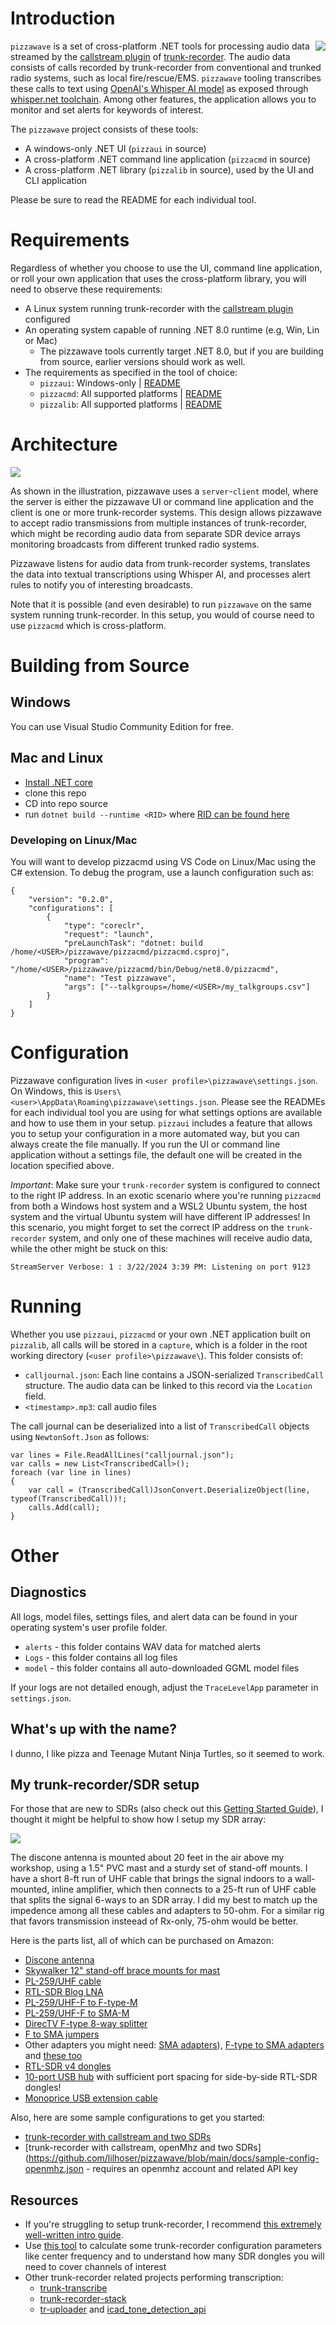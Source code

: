 
# Introduction
<img align="right" src="http://github.com/lilhoser/pizzawave/raw/main/docs/logo-med.png"> `pizzawave` is a set of cross-platform .NET tools for processing audio data streamed by the [callstream plugin](https://github.com/lilhoser/callstream) of [trunk-recorder](https://github.com/robotastic/trunk-recorder). The audio data consists of calls recorded by trunk-recorder from conventional and trunked radio systems, such as local fire/rescue/EMS. `pizzawave` tooling transcribes these calls to text using [OpenAI's Whisper AI model](https://openai.com/research/whisper) as exposed through [whisper.net toolchain](https://github.com/sandrohanea/whisper.net). Among other features, the application allows you to monitor and set alerts for keywords of interest.

The `pizzawave` project consists of these tools:
* A windows-only .NET UI (`pizzaui` in source)
* A cross-platform .NET command line application (`pizzacmd` in source)
* A cross-platform .NET library (`pizzalib` in source), used by the UI and CLI application

Please be sure to read the README for each individual tool.

# Requirements

Regardless of whether you choose to use the UI, command line application, or roll your own application that uses the cross-platform library, you will need to observe these requirements:

* A Linux system running trunk-recorder with the [callstream plugin](https://github.com/lilhoser/callstream) configured
* An operating system capable of running .NET 8.0 runtime (e.g, Win, Lin or Mac)
    * The pizzawave tools currently target .NET 8.0, but if you are building from source, earlier versions should work as well.
* The requirements as specified in the tool of choice:
    * `pizzaui`: Windows-only | [README](https://github.com/lilhoser/pizzawave/tree/main/pizzaui)
    * `pizzacmd`: All supported platforms | [README](https://github.com/lilhoser/pizzawave/tree/main/pizzacmd)
    * `pizzalib`: All supported platforms | [README](https://github.com/lilhoser/pizzawave/tree/main/pizzalib)

# Architecture

<img align="center" src="http://github.com/lilhoser/pizzawave/raw/main/docs/pizzawave-architecture.png"> <P> As shown in the illustration, pizzawave uses a `server`-`client` model, where the server is either the pizzawave UI or command line application and the client is one or more trunk-recorder systems. This design allows pizzawave to accept radio transmissions from multiple instances of trunk-recorder, which might be recording audio data from separate SDR device arrays monitoring broadcasts from different trunked radio systems.

Pizzawave listens for audio data from trunk-recorder systems, translates the data into textual transcriptions using Whisper AI, and processes alert rules to notify you of interesting broadcasts.

Note that it is possible (and even desirable) to run `pizzawave` on the same system running trunk-recorder. In this setup, you would of course need to use `pizzacmd` which is cross-platform.

# Building from Source

## Windows
You can use Visual Studio Community Edition for free.

## Mac and Linux

* [Install .NET core](https://learn.microsoft.com/en-us/dotnet/core/install/)
* clone this repo
* CD into repo source
* run `dotnet build --runtime <RID>` where [RID can be found here](https://learn.microsoft.com/en-us/dotnet/core/rid-catalog)

### Developing on Linux/Mac

You will want to develop pizzacmd using VS Code on Linux/Mac using the C# extension. To debug the program, use a launch configuration such as:

```
{
    "version": "0.2.0",
    "configurations": [
        {
            "type": "coreclr",
            "request": "launch",
            "preLaunchTask": "dotnet: build /home/<USER>/pizzawave/pizzacmd/pizzacmd.csproj",
            "program": "/home/<USER>/pizzawave/pizzacmd/bin/Debug/net8.0/pizzacmd",
            "name": "Test pizzawave",
            "args": ["--talkgroups=/home/<USER>/my_talkgroups.csv"]
        }
    ]
}
```

# Configuration

Pizzawave configuration lives in `<user profile>\pizzawave\settings.json`. On Windows, this is `Users\<user>\AppData\Roaming\pizzawave\settings.json`. Please see the READMEs for each individual tool you are using for what settings options are available and how to use them in your setup. `pizzaui` includes a feature that allows you to setup your configuration in a more automated way, but you can always create the file manually. If you run the UI or command line application without a settings file, the default one will be created in the location specified above.

_Important_: Make sure your `trunk-recorder` system is configured to connect to the right IP address. In an exotic scenario where you're running `pizzacmd` from both a Windows host system and a WSL2 Ubuntu system, the host system and the virtual Ubuntu system will have different IP addresses! In this scenario, you might forget to set the correct IP address on the `trunk-recorder` system, and only one of these machines will receive audio data, while the other might be stuck on this:

```
StreamServer Verbose: 1 : 3/22/2024 3:39 PM: Listening on port 9123
```

# Running

Whether you use `pizzaui`, `pizzacmd` or your own .NET application built on `pizzalib`, all calls will be stored in a `capture`, which is a folder in the root working directory (`<user profile>\pizzawave\`). This folder consists of:

* `calljournal.json`: Each line contains a JSON-serialized `TranscribedCall` structure. The audio data can be linked to this record via the `Location` field.
* `<timestamp>.mp3`: call audio files

The call journal can be deserialized into a list of `TranscribedCall` objects using `NewtonSoft.Json` as follows:

```
var lines = File.ReadAllLines("calljournal.json");
var calls = new List<TranscribedCall>();
foreach (var line in lines)
{
    var call = (TranscribedCall)JsonConvert.DeserializeObject(line, typeof(TranscribedCall))!;
    calls.Add(call);
}
```


# Other

## Diagnostics

All logs, model files, settings files, and alert data can be found in your operating system's user profile folder.
* `alerts` - this folder contains WAV data for matched alerts
* `Logs` - this folder contains all log files
* `model` - this folder contains all auto-downloaded GGML model files

If your logs are not detailed enough, adjust the `TraceLevelApp` parameter in `settings.json`.

## What's up with the name?
I dunno, I like pizza and Teenage Mutant Ninja Turtles, so it seemed to work.

## My trunk-recorder/SDR setup

For those that are new to SDRs (also check out this [Getting Started Guide](https://github.com/lilhoser/pizzawave/blob/main/docs/getting_started_with_sdrs.md)), I thought it might be helpful to show how I setup my SDR array: <P> <img align="center" src="http://github.com/lilhoser/pizzawave/raw/main/docs/rtlsdr-setup.png">

The discone antenna is mounted about 20 feet in the air above my workshop, using a 1.5" PVC mast and a sturdy set of stand-off mounts. I have a short 8-ft run of UHF cable that brings the signal indoors to a wall-mounted, inline amplifier, which then connects to a 25-ft run of UHF cable that splits the signal 6-ways to an SDR array. I did my best to match up the impedence among all these cables and adapters to 50-ohm. For a similar rig that favors transmission insteead of Rx-only, 75-ohm would be better.

Here is the parts list, all of which can be purchased on Amazon:
* [Discone antenna](https://www.amazon.com/dp/B00QVPGKHU)
* [Skywalker 12" stand-off brace mounts for mast](https://www.amazon.com/dp/B008USJ1CW)
* [PL-259/UHF cable](https://www.amazon.com/dp/B08F74ZJ8B)
* [RTL-SDR Blog LNA](https://www.amazon.com/dp/B07G14Q6XX)
* [PL-259/UHF-F to F-type-M](https://www.amazon.com/dp/B0C36VGYKZ)
* [PL-259/UHF-F to SMA-M](https://www.amazon.com/dp/B00CVQOOAI)
* [DirecTV F-type 8-way splitter](https://www.amazon.com/gp/product/B0045DVIP4)
* [F to SMA jumpers](https://www.amazon.com/gp/product/B09GVSHQJX)
* Other adapters you might need: [SMA adapters](https://www.amazon.com/dp/B07FDHBS19)), [F-type to SMA adapters](https://www.amazon.com/dp/B0814BQHJN) and [these too](https://www.amazon.com/dp/B09KB9RM6Q)
* [RTL-SDR v4 dongles](https://www.amazon.com/dp/B0CD745394)
* [10-port USB hub](https://www.amazon.com/dp/B098KZMR4J) with sufficient port spacing for side-by-side RTL-SDR dongles!
* [Monoprice USB extension cable](https://www.amazon.com/dp/B00AA0U08M)

Also, here are some sample configurations to get you started:
* [trunk-recorder with callstream and two SDRs](https://github.com/lilhoser/pizzawave/blob/main/docs/sample-config-callstream.json)
* [trunk-recorder with callstream, openMhz and two SDRs](https://github.com/lilhoser/pizzawave/blob/main/docs/sample-config-openmhz.json - requires an openmhz account and related API key

## Resources

* If you're struggling to setup trunk-recorder, I recommend [this extremely well-written intro guide](https://www.andrewmohawk.com/2020/06/12/trunked-radio-a-guide/).
* Use [this tool](https://alertapi.alertpage.net/sdr/) to calculate some trunk-recorder configuration parameters like center frequency and to understand how many SDR dongles you will need to cover channels of interest
* Other trunk-recorder related projects performing transcription:
    * [trunk-transcribe](https://github.com/CrimeIsDown/trunk-transcribe)
    * [trunk-recorder-stack](https://github.com/ge0metrix/trunk-recorder-stack)
    * [tr-uploader](https://github.com/TheGreatCodeholio/icad_tr_uploader) and [icad_tone_detection_api](https://github.com/TheGreatCodeholio/icad_tone_detection_api)